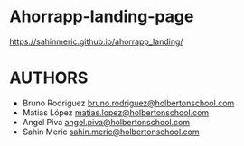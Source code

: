 # Ahorrapp-landing-page
https://sahinmeric.github.io/ahorrapp_landing/
# AUTHORS
- Bruno	Rodriguez <bruno.rodriguez@holbertonschool.com>
- Matias López <matias.lopez@holbertonschool.com>
- Angel	Piva <angel.piva@holbertonschool.com>
- Sahin	Meric <sahin.meric@holbertonschool.com>
